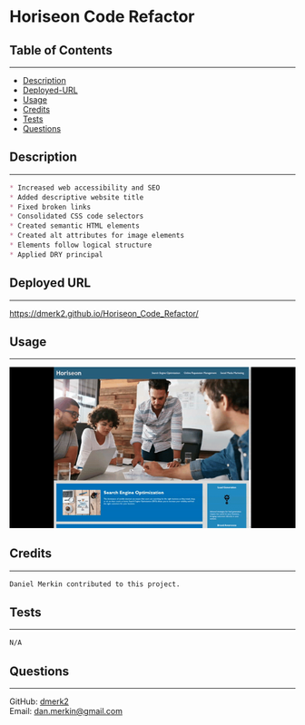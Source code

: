 # Horiseon Code Refactor

## Table of Contents

---

- [Description](#description)
- [Deployed-URL](#deployed-url)
- [Usage](#usage)
- [Credits](#credits)
- [Tests](#tests)
- [Questions](#questions)

## Description

---

```md
* Increased web accessibility and SEO
* Added descriptive website title
* Fixed broken links
* Consolidated CSS code selectors
* Created semantic HTML elements
* Created alt attributes for image elements
* Elements follow logical structure
* Applied DRY principal
```

## Deployed URL

---

https://dmerk2.github.io/Horiseon_Code_Refactor/

## Usage

---

![Gif of app](assets/images/Horiseon-Website-Preview.gif)

## Credits

---

```md
Daniel Merkin contributed to this project.
```

## Tests

---

```md
N/A
```

## Questions

---

GitHub: [dmerk2](https://github.com/dmerk2)<br>
Email: dan.merkin@gmail.com
